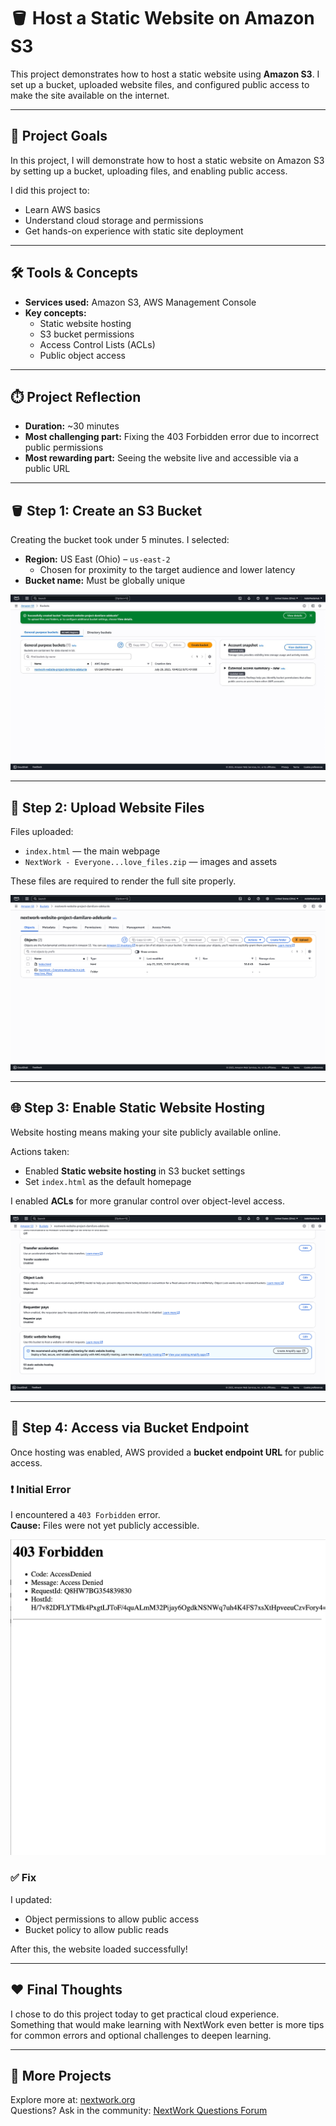 
# 🪣 Host a Static Website on Amazon S3

This project demonstrates how to host a static website using **Amazon S3**. I set up a bucket, uploaded website files, and configured public access to make the site available on the internet.

---

## 📌 Project Goals

In this project, I will demonstrate how to host a static website on Amazon S3 by setting up a bucket, uploading files, and enabling public access.

I did this project to:
- Learn AWS basics
- Understand cloud storage and permissions
- Get hands-on experience with static site deployment

---

## 🛠️ Tools & Concepts

- **Services used:** Amazon S3, AWS Management Console  
- **Key concepts:**  
  - Static website hosting  
  - S3 bucket permissions  
  - Access Control Lists (ACLs)  
  - Public object access  

---

## ⏱️ Project Reflection

- **Duration:** ~30 minutes  
- **Most challenging part:** Fixing the 403 Forbidden error due to incorrect public permissions  
- **Most rewarding part:** Seeing the website live and accessible via a public URL

---

## 🪣 Step 1: Create an S3 Bucket

Creating the bucket took under 5 minutes. I selected:
- **Region:** US East (Ohio) – `us-east-2`  
  - Chosen for proximity to the target audience and lower latency  
- **Bucket name:** Must be globally unique

![S3 Bucket Creation](./screenshot-1.png)

---

## 📂 Step 2: Upload Website Files

Files uploaded:
- `index.html` — the main webpage
- `NextWork - Everyone...love_files.zip` — images and assets

These files are required to render the full site properly.

![Files Uploaded](./screenshot-2.png)

---

## 🌐 Step 3: Enable Static Website Hosting

Website hosting means making your site publicly available online.

Actions taken:
- Enabled **Static website hosting** in S3 bucket settings
- Set `index.html` as the default homepage

I enabled **ACLs** for more granular control over object-level access.

![Enable Hosting](./screenshot-3.png)

---

## 🔗 Step 4: Access via Bucket Endpoint

Once hosting was enabled, AWS provided a **bucket endpoint URL** for public access.

### ❗ Initial Error
I encountered a `403 Forbidden` error.  
**Cause:** Files were not yet publicly accessible.

![403 Error](./screenshot-4.png)

### ✅ Fix
I updated:
- Object permissions to allow public access
- Bucket policy to allow public reads

After this, the website loaded successfully!

---

## ❤️ Final Thoughts

I chose to do this project today to get practical cloud experience.  
Something that would make learning with NextWork even better is more tips for common errors and optional challenges to deepen learning.

---

## 🔗 More Projects
Explore more at: [nextwork.org](https://nextwork.org)  
Questions? Ask in the community: [NextWork Questions Forum](https://community.nextwork.org/c/i-have-a-question?automatic_login=true)
